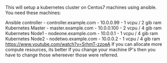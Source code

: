 This will setup a kubernetes cluster on Centos7 machines using ansible. You need these machines:

Ansible controller - controller.example.com - 10.0.0.99 - 1 vcpu / 2 gib ram
Kubernetes Master - master.example.com - 10.0.0.100 - 2 vcpu / 4 gib ram
Kubernetes Node1 - nodeone.example.com - 10.0.0.1 - 1 vcpu / 4 gib ram
Kubernetes Node2 - nodetwo.example.com - 10.0.0.2 - 1 vcpu / 4 gib ram
https://www.youtube.com/watch?v=SrhmT-zzoeA
If you can allocate more compute resources, its better If you change your machine IP's then you have to change those whereever those were referred.
